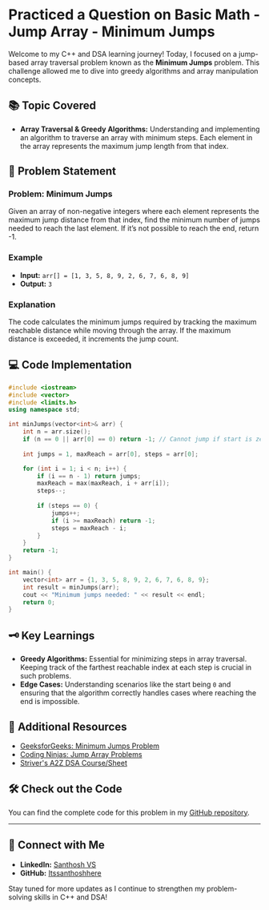 # Practiced a Question on Basic Math - Jump Array - Minimum Jumps

Welcome to my C++ and DSA learning journey! Today, I focused on a jump-based array traversal problem known as the **Minimum Jumps** problem. This challenge allowed me to dive into greedy algorithms and array manipulation concepts.

## 📚 Topic Covered
- **Array Traversal & Greedy Algorithms:** Understanding and implementing an algorithm to traverse an array with minimum steps. Each element in the array represents the maximum jump length from that index.

## 📝 Problem Statement
### Problem: Minimum Jumps

Given an array of non-negative integers where each element represents the maximum jump distance from that index, find the minimum number of jumps needed to reach the last element. If it’s not possible to reach the end, return -1.

### Example
- **Input:** `arr[] = [1, 3, 5, 8, 9, 2, 6, 7, 6, 8, 9]`
- **Output:** `3`

### Explanation
The code calculates the minimum jumps required by tracking the maximum reachable distance while moving through the array. If the maximum distance is exceeded, it increments the jump count.

## 💻 Code Implementation
```cpp
#include <iostream>
#include <vector>
#include <limits.h>
using namespace std;

int minJumps(vector<int>& arr) {
    int n = arr.size();
    if (n == 0 || arr[0] == 0) return -1; // Cannot jump if start is zero
    
    int jumps = 1, maxReach = arr[0], steps = arr[0];

    for (int i = 1; i < n; i++) {
        if (i == n - 1) return jumps;
        maxReach = max(maxReach, i + arr[i]);
        steps--;
        
        if (steps == 0) {
            jumps++;
            if (i >= maxReach) return -1;
            steps = maxReach - i;
        }
    }
    return -1;
}

int main() {
    vector<int> arr = {1, 3, 5, 8, 9, 2, 6, 7, 6, 8, 9};
    int result = minJumps(arr);
    cout << "Minimum jumps needed: " << result << endl;
    return 0;
}
```

## 🗝️ Key Learnings
- **Greedy Algorithms:** Essential for minimizing steps in array traversal. Keeping track of the farthest reachable index at each step is crucial in such problems.
- **Edge Cases:** Understanding scenarios like the start being `0` and ensuring that the algorithm correctly handles cases where reaching the end is impossible.

## 🔗 Additional Resources
- [GeeksforGeeks: Minimum Jumps Problem](https://www.geeksforgeeks.org/problems/minimum-number-of-jumps-1587115620/1)
- [Coding Ninjas: Jump Array Problems](https://www.naukri.com/code360/problems/check-prime_624674?utm_source=youtube&utm_medium=affiliate&utm_campaign=striver_Arrayproblems&leftPanelTabValue=PROBLEM)
- [Striver's A2Z DSA Course/Sheet](https://takeuforward.org/strivers-a2z-dsa-course/strivers-a2z-dsa-course-sheet-2)

## 🛠️ Check out the Code
You can find the complete code for this problem in my [GitHub repository](https://github.com/Itssanthoshhere/Data-Structures-and-Algorithms/blob/main/C%2B%2B%20with%20DSA-learning-journey/Day53%20-%20Basic%20Maths%20-%20Prime%20Number%20Check/Prime_Number_Check.cpp).

---

## 🔗 Connect with Me
- **LinkedIn:** [Santhosh VS](https://www.linkedin.com/in/thesanthoshvs/)
- **GitHub:** [Itssanthoshhere](https://github.com/Itssanthoshhere)

Stay tuned for more updates as I continue to strengthen my problem-solving skills in C++ and DSA!
